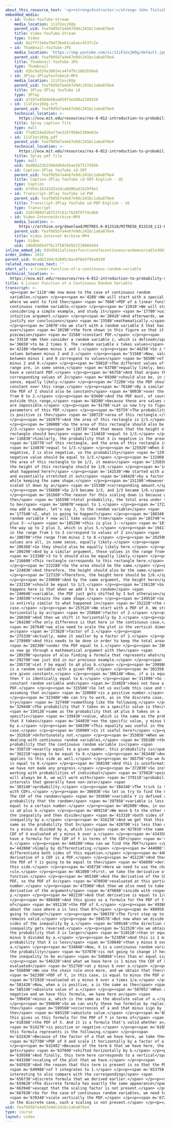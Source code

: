 ```yaml
---
about_this_resource_text: '<p><strong>Instructor:</strong> John Tsitsiklis</p>'
embedded_media:
  - id: Video-YouTube-Stream
    media_location: 11iF2ovjKOg
    parent_uid: feaf0d5b7a4e67e9dc241bc1a6a876e4
    title: Video-YouTube-Stream
    type: Video
    uid: 8a2fff3e6e76d73be61ca5aec4537c2e
  - id: Thumbnail-YouTube-JPG
    media_location: 'https://img.youtube.com/vi/11iF2ovjKOg/default.jpg'
    parent_uid: feaf0d5b7a4e67e9dc241bc1a6a876e4
    title: Thumbnail-YouTube-JPG
    type: Thumbnail
    uid: d2bc9a535e38014ca4f4f6c18b2b56e6
  - id: 3Play-3PlayYouTubeid-MP4
    media_location: 11iF2ovjKOg
    parent_uid: feaf0d5b7a4e67e9dc241bc1a6a876e4
    title: 3Play-3Play YouTube id
    type: 3Play
    uid: a71bfa450deb8aa059f3e3d8a2189256
  - id: 11iF2ovjKOg.srt
    parent_uid: feaf0d5b7a4e67e9dc241bc1a6a876e4
    technical_location: >-
      https://ocw.mit.edu/resources/res-6-012-introduction-to-probability-spring-2018/part-i-the-fundamentals/a-linear-function-of-a-continuous-random-variable/11iF2ovjKOg.srt
    title: 3play caption file
    type: null
    uid: f7a0234e826af7ae3247950e5360e63a
  - id: 11iF2ovjKOg.pdf
    parent_uid: feaf0d5b7a4e67e9dc241bc1a6a876e4
    technical_location: >-
      https://ocw.mit.edu/resources/res-6-012-introduction-to-probability-spring-2018/part-i-the-fundamentals/a-linear-function-of-a-continuous-random-variable/11iF2ovjKOg.pdf
    title: 3play pdf file
    type: null
    uid: 9ad8da23b2368dd6de5bae167517d56b
  - id: Caption-3Play YouTube id-SRT
    parent_uid: feaf0d5b7a4e67e9dc241bc1a6a876e4
    title: Caption-3Play YouTube id-SRT-English - US
    type: Caption
    uid: b7d54c1b143d2a3dca8d86ad1b29f8e1
  - id: Transcript-3Play YouTube id-PDF
    parent_uid: feaf0d5b7a4e67e9dc241bc1a6a876e4
    title: Transcript-3Play YouTube id-PDF-English - US
    type: Transcript
    uid: 310fd08d7a87537c61c7b29f9774cdb8
  - id: Video-InternetArchive-MP4
    media_location: >-
      https://archive.org/download/MITRES.6-012S18/MITRES6_012S18_L11-03_300k.mp4
    parent_uid: feaf0d5b7a4e67e9dc241bc1a6a876e4
    title: Video-Internet Archive-MP4
    type: Video
    uid: c0bd566547fbc2f507695bf230066444
inline_embed_id: 65545811alinearfunctionofacontinuousrandomvariable36636307
order_index: 1032
parent_uid: 9ca6b310dc93095c9ac0f0e5f95e6930
related_resources_text: ''
short_url: a-linear-function-of-a-continuous-random-variable
technical_location: >-
  https://ocw.mit.edu/resources/res-6-012-introduction-to-probability-spring-2018/part-i-the-fundamentals/a-linear-function-of-a-continuous-random-variable
title: A Linear Function of a Continuous Random Variable
transcript: >-
  <p><span m='1110'>We now move to the case of continuous random
  variables.</span> </p><p><span m='4280'>We will start with a special case
  where we want to find the</span> <span m='7660'>PDF of a linear function of a
  continuous random variable.</span> </p><p><span m='12810'>We will start by
  considering a simple example, and study it</span> <span m='17780'>using an
  intuitive argument.</span> </p><p><span m='20410'>And afterwards, we will
  justify our conclusions</span> <span m='23580'>mathematically.</span>
  </p><p><span m='24870'>So we start with a random variable X that has a PDF
  over</span> <span m='28190'>the form shown in this figure so that it is a
  piecewise</span> <span m='31560'>constant PDF.</span> </p><p><span
  m='33510'>We then consider a random variable z, which is defined</span> <span
  m='36650'>to be 2 times X. The random variable x takes values</span> <span
  m='42180'>between minus 1 and 1.</span> </p><p><span m='44250'>So z takes
  values between minus 2 and 2.</span> </p><p><span m='51560'>Now, values of X
  between minus 1 and 0 correspond to values</span> <span m='56500'>of Z between
  minus 2 and 0.</span> </p><p><span m='59810'>The different values of X in this
  range are, in some sense,</span> <span m='63780'>equally likely, because we
  have a constant PDF.</span> </p><p><span m='66750'>And that argues that the
  corresponding values of Z</span> <span m='69300'>should also be, in some
  sense, equally likely.</span> </p><p><span m='72200'>So the PDF should be
  constant over this range.</span> </p><p><span m='76180'>By a similar argument,
  the PDF of Z should also be constant</span> <span m='80930'>over the range
  from 0 to 2.</span> </p><p><span m='83480'>And the PDF must, of course, be 0
  outside this range,</span> <span m='88200'>because these are values of Z that
  are impossible.</span> </p><p><span m='91780'>Let us now try to figure out the
  parameters of this PDF.</span> </p><p><span m='95759'>The probability that X
  is positive is the</span> <span m='100729'>area of this rectangle.</span>
  </p><p><span m='102979'>And the area of this rectangle is 2/3.</span>
  </p><p><span m='106000'>So the area of this rectangle should also be
  2/3.</span> </p><p><span m='110710'>And that means that the height of this
  rectangle should be</span> <span m='114810'>equal to 1/3.</span> </p><p><span
  m='116830'>Similarly, the probability that X is negative is the area</span>
  <span m='120770'>of this rectangle, and the area of this rectangle is</span>
  <span m='124070'>equal to 1/3.</span> </p><p><span m='125920'>When X is
  negative, Z is also negative, so the probability</span> <span m='129130'>of a
  negative value should be equal to 1/3.</span> </p><p><span m='131960'>And for
  the area of this rectangle to be 1/3, it means</span> <span m='135650'>that
  the height of this rectangle should be 1/6.</span> </p><p><span m='140240'>So
  what happened here?</span> </p><p><span m='141530'>We started with a PDF of X
  and essentially stretched it out</span> <span m='146420'>by a factor of 2
  while keeping the same shape.</span> </p><p><span m='151100'>However, we also
  scaled it down by a</span> <span m='155300'>corresponding amount.</span>
  </p><p><span m='156880'>So 2/3 became 1/3, and 1/3 became 1/6.</span>
  </p><p><span m='161660'>The reason for this scaling down is because we need
  the</span> <span m='165590'>total probability, the total area under this PDF,
  to be</span> <span m='169870'>equal to 1.</span> </p><p><span m='172270'>If we
  now add a number, let's say 3, to the random variable</span> <span
  m='177540'>Z, what is going to happen?</span> </p><p><span m='180340'>The
  random variable Y now will take values from</span> <span m='183740'>minus 2
  plus 3--</span> <span m='185290'>this is plus 1--</span> <span m='187010'>all
  the way up to 2 plus 3, which is plus 5.</span> </p><p><span m='194170'>Values
  in the range from 1 to 3 correspond to values of Z in</span> <span
  m='200700'>the range from minus 2 to 0.</span> </p><p><span m='202590'>These
  values are all, in some sense, equally likely.</span> </p><p><span
  m='206360'>So they should also be equally likely here.</span> </p><p><span
  m='209290'>And by a similar argument, these values in the range from</span>
  <span m='213380'>3 to 5 should also be equally likely.</span> </p><p><span
  m='216600'>This rectangle corresponds to this rectangle here.</span>
  </p><p><span m='222280'>So the area should be the same.</span> </p><p><span
  m='224030'>And therefore, the height should also be the same.</span>
  </p><p><span m='227320'>Therefore, the height here should be 1/6.</span>
  </p><p><span m='230090'>And by the same argument, the height here</span> <span
  m='232150'>should be equal to 1/3.</span> </p><p><span m='236130'>So what
  happens here is that when we add 3 to a random</span> <span
  m='240640'>variable, the PDF just gets shifted by 3 but otherwise</span> <span
  m='246590'>retains the same shape.</span> </p><p><span m='249510'>So the story
  is entirely similar to what happened in</span> <span m='252220'>the discrete
  case.</span> </p><p><span m='253520'>We start with a PDF of X. We stretch it
  horizontally by a</span> <span m='258660'>factor of 2.</span> </p><p><span
  m='260360'>And then we shift it horizontally by 3.</span> </p><p><span
  m='264280'>The only difference is that here in the continuous case,</span>
  <span m='267640'>we also need to scale the plot in the vertical dimension by
  a</span> <span m='273820'>factor of 2.</span> </p><p><span
  m='275330'>Actually, make it smaller by a factor of 2.</span> </p><p><span
  m='278909'>And this needs to be done in order to keep the total area</span>
  <span m='282300'>under the PDF equal to 1.</span> </p><p><span m='286302'>Let
  us now go through a mathematical argument with the</span> <span
  m='289390'>purpose of also finding a formula that represents what</span> <span
  m='292700'>we just did in our previous example.</span> </p><p><span
  m='295730'>Let Y be equal to aX plus b.</span> </p><p><span m='298980'>Here, X
  is a random variable with a given PDF.</span> </p><p><span m='303350'>a and b
  are given constants.</span> </p><p><span m='306140'>Now, if a is equal to 0,
  then Y is identically equal to b.</span> </p><p><span m='311990'>So it is a
  constant random variable and</span> <span m='314020'>does not have a
  PDF.</span> </p><p><span m='315560'>So let us exclude this case and start by
  assuming that a</span> <span m='320080'>is a positive number.</span>
  </p><p><span m='323400'>We can try to work, as in the discrete case, and
  try</span> <span m='327490'>something like the following.</span> </p><p><span
  m='329440'>The probability that Y takes on a specific value is the</span>
  <span m='334120'>same as the probability that aX plus b takes on a
  specific</span> <span m='339430'>value, which is the same as the probability
  that X takes</span> <span m='344030'>on the specific value, y minus b divided
  by a.</span> </p><p><span m='348390'>This equality was useful in the discrete
  case.</span> </p><p><span m='350909'>Is it useful here?</span> </p><p><span
  m='352610'>Unfortunately not.</span> </p><p><span m='353850'>When we're
  dealing with continuous random variables,</span> <span m='356180'>the
  probability that the continuous random variable is</span> <span
  m='358710'>exactly equal to a given number, this probability is</span> <span
  m='362210'>going to be equal to 0.</span> </p><p><span m='363440'>And the same
  applies to this side as well.</span> </p><p><span m='365750'>So we have that 0
  is equal to 0.</span> </p><p><span m='368190'>And this is uninformative, and
  we have not made any progress.</span> </p><p><span m='372030'>So instead of
  working with probabilities of individual</span> <span m='375020'>points which
  will always be 0, we will work with</span> <span m='379110'>probabilities of
  intervals that generally have non-zero</span> <span
  m='383140'>probability.</span> </p><p><span m='384340'>The trick is to work
  with CDFs.</span> </p><p><span m='386930'>So let us try to find the CDF of Y.
  The CDF of the random</span> <span m='393690'>variable Y is defined as the
  probability that the random</span> <span m='397950'>variable is less than or
  equal to a certain number.</span> </p><p><span m='402000'>Now, in our case, Y
  is aX plus b.</span> </p><p><span m='409210'>We move b to the other side of
  the inequality and then divide</span> <span m='413310'>both sides of the
  inequality by a.</span> </p><p><span m='416230'>And we get that this is the
  same as the probability that X</span> <span m='420700'>is less than or equal
  to y minus b divided by a, which is</span> <span m='427010'>the same as the
  CDF of X evaluated at y minus b over a.</span> </p><p><span m='434350'>So we
  have a formula for the CDF of Y in terms of the CDF</span> <span m='438500'>of
  X.</span> </p><p><span m='440280'>How can we find the PDF?</span> </p><p><span
  m='442060'>Simply by differentiating.</span> </p><p><span m='444080'>We
  differentiate both sides of this equation.</span> </p><p><span m='448130'>The
  derivative of a CDF is a PDF.</span> </p><p><span m='451220'>And therefore,
  the PDF of Y is going to be equal to the</span> <span m='456890'>derivative of
  this side.</span> </p><p><span m='458730'>Here we need to use the chain
  rule.</span> </p><p><span m='461080'>First, we take the derivative of this
  function.</span> </p><p><span m='465380'>And the derivative of the CDF is a
  PDF, so the PDF of X</span> <span m='470930'>evaluated at this particular
  number.</span> </p><p><span m='475960'>But then we also need to take the
  derivative of the argument</span> <span m='479680'>inside with respect to
  y.</span> </p><p><span m='482230'>And that derivative is equal to 1/a.</span>
  </p><p><span m='486480'>And this gives us a formula for the PDF of Y in terms
  of</span> <span m='491130'>the PDF of X.</span> </p><p><span m='493680'>How
  about the case where a is less than 0?</span> </p><p><span m='498950'>What is
  going to change?</span> </p><p><span m='500370'>The first step up to here
  remains valid.</span> </p><p><span m='504570'>But now when we divide both
  sides of the inequality by a,</span> <span m='509140'>the direction of the
  inequality gets reversed.</span> </p><p><span m='512520'>So we obtain instead
  the probability that X is larger</span> <span m='518510'>than or equal to y
  minus b divided by a.</span> </p><p><span m='523850'>And this is 1 minus the
  probability that X is less</span> <span m='530840'>than y minus b over
  a.</span> </p><p><span m='534040'>Now, X is a continuous random variable, so
  the probability</span> <span m='537070'>is not going to change if here we make
  the inequality to be a</span> <span m='540860'>less than or equal sign.</span>
  </p><p><span m='546320'>And what we have here is 1 minus the CDF of X
  evaluated</span> <span m='552760'>at y minus b over a.</span> </p><p><span
  m='556890'>We use the chain rule once more, and we obtain that the</span>
  <span m='562300'>PDF of Y, in this case, is equal to minus the PDF of X</span>
  <span m='572920'>evaluated at y minus b over a times 1/a.</span> </p><p><span
  m='581420'>Now, when a is positive, a is the same as the</span> <span
  m='585240'>absolute value of a.</span> </p><p><span m='587052'>When a is
  negative and we have this formula, we have here a</span> <span
  m='590450'>minus a, which is the same as the absolute value of a.</span>
  </p><p><span m='594690'>So we can unify these two formulas by replacing
  the</span> <span m='599560'>occurrences of a and that minus sign by just using
  the</span> <span m='603150'>absolute value.</span> </p><p><span m='604670'>And
  this gives us this formula for the PDF of Y in terms of</span> <span
  m='610360'>the PDF of X. And it is a formula that's valid whether a</span>
  <span m='614270'>is positive or negative.</span> </p><p><span m='618510'>What
  this formula represents is the following.</span> </p><p><span
  m='622420'>Because of the factor of a that we have here, we take the</span>
  <span m='627700'>PDF of X and scale it horizontally by a factor of a.</span>
  </p><p><span m='632482'>Because of the term b that we have here, the PDF also
  gets</span> <span m='637040'>shifted horizontally by b.</span> </p><p><span
  m='639560'>And finally, this term here corresponds to a vertical</span> <span
  m='643380'>scaling of the plot that we have.</span> </p><p><span
  m='645920'>And the reason that this term is present is so that the PDF</span>
  <span m='649980'>of Y integrates to 1.</span> </p><p><span m='653750'>It is
  interesting to also compare with the corresponding</span> <span
  m='656730'>discrete formula that we derived earlier.</span> </p><p><span
  m='659620'>The discrete formula has exactly the same appearance</span> <span
  m='663940'>except that the scaling factor is not present.</span> </p><p><span
  m='667630'>So for the case of continuous random variables, we need to</span>
  <span m='670340'>scale vertically the PDF.</span> </p><p><span m='672880'>But
  in the discrete case, such a scaling is not present.</span> </p><p></p>
uid: feaf0d5b7a4e67e9dc241bc1a6a876e4
type: course
layout: video
---
```

